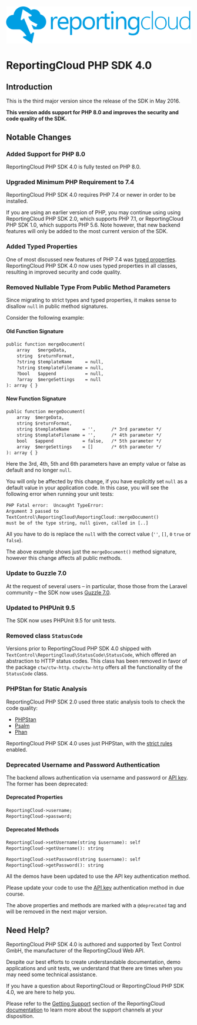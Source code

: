 ![Logo](../resource/rc_logo_512.png)

# ReportingCloud PHP SDK 4.0

## Introduction

This is the third major version since the release of the SDK in May 2016. 

**This version adds support for PHP 8.0 and improves the security and code quality of the SDK.**

## Notable Changes

### Added Support for PHP 8.0

ReportingCloud PHP SDK 4.0 is fully tested on PHP 8.0.

### Upgraded Minimum PHP Requirement to 7.4

ReportingCloud PHP SDK 4.0 requires PHP 7.4 or newer in order to be installed. 

If you are using an earlier version of PHP, you may continue using using ReportingCloud PHP SDK 2.0, which supports PHP 7.1, or ReportingCloud PHP SDK 1.0, which supports PHP 5.6. Note however, that new backend features will only be added to the most current version of the SDK.

### Added Typed Properties

One of most discussed new features of PHP 7.4 was [typed properties](https://stitcher.io/blog/typed-properties-in-php-74). ReportingCloud PHP SDK 4.0 now uses typed properties in all classes, resulting in improved security and code quality.

### Removed Nullable Type From Public Method Parameters

Since migrating to strict types and typed properties, it makes sense to disallow `null` in public method signatures. 

Consider the following example:

#### Old Function Signature

    public function mergeDocument(
        array   $mergeData,
        string  $returnFormat,
        ?string $templateName     = null,
        ?string $templateFilename = null,
        ?bool   $append           = null,
        ?array  $mergeSettings    = null
    ): array { }

#### New Function Signature

    public function mergeDocument(
        array  $mergeData,
        string $returnFormat,
        string $templateName     = '',      /* 3rd parameter */
        string $templateFilename = '',      /* 4th parameter */
        bool   $append           = false,   /* 5th parameter */
        array  $mergeSettings    = []       /* 6th parameter */
    ): array { }

Here the 3rd, 4th, 5th and 6th parameters have an empty value or false as default and no longer `null`.

You will only be affected by this change, if you have explicitly set `null` as a default value in your application code. In this case, you will see the following error when running your unit tests:

    PHP Fatal error:  Uncaught TypeError: 
    Argument 3 passed to TextControl\ReportingCloud\ReportingCloud::mergeDocument() 
    must be of the type string, null given, called in [..]

All you have to do is replace the `null` with the correct value (`''`, `[]`, `0` `true` or `false`).

The above example shows just the `mergeDocument()` method signature, however this change affects all public methods.

### Update to Guzzle 7.0

At the request of several users – in particular, those those from the Laravel community – the SDK now uses [Guzzle 7.0](https://laravel-news.com/guzzle-7-released).

### Updated to PHPUnit 9.5

The SDK now uses PHPUnit 9.5 for unit tests.

### Removed class `StatusCode`

Versions prior to ReportingCloud PHP SDK 4.0 shipped with `TextControl\ReportingCloud\StatusCode\StatusCode`, which offered an abstraction to HTTP status codes. This class has been removed in favor of the package `ctw/ctw-http`. `ctw/ctw-http` offers all the functionality of the `StatusCode` class.

### PHPStan for Static Analysis

ReportingCloud PHP SDK 2.0 used three static analysis tools to check the code quality:

- [PHPStan](https://github.com/phpstan/phpstan)
- [Psalm](https://psalm.dev)
- [Phan](https://github.com/phan/phan)

ReportingCloud PHP SDK 4.0 uses just PHPStan, with the [strict rules](https://github.com/phpstan/phpstan-strict-rules) enabled.

### Deprecated Username and Password Authentication

The backend allows authentication via username and password or [API key](https://docs.reporting.cloud/docs/chapter/introduction/apikey). The former has been deprecated:

#### Deprecated Properties

```
ReportingCloud->username;
ReportingCloud->password;
```

#### Deprecated Methods

```
ReportingCloud->setUsername(string $username): self
ReportingCloud->getUsername(): string
```

```
ReportingCloud->setPassword(string $username): self
ReportingCloud->getPassword(): string
```

All the demos have been updated to use the API key authentication method.

Please update your code to use the [API key](https://docs.reporting.cloud/docs/chapter/introduction/apikey) authentication method in due course.

The above properties and methods are marked with a `@deprecated` tag and will be removed in the next major version.

## Need Help?

ReportingCloud PHP SDK 4.0 is authored and supported by Text Control GmbH, the manufacturer of the ReportingCloud Web API.

Despite our best efforts to create understandable documentation, demo applications and unit tests, we understand that there are times when you may need some technical assistance.

If you have a question about ReportingCloud or ReportingCloud PHP SDK 4.0, we are here to help you.

Please refer to the [Getting Support](https://docs.reporting.cloud/docs/chapter/introduction/support) section of the ReportingCloud [documentation](https://docs.reporting.cloud/) to learn more about the support channels at your disposition.
